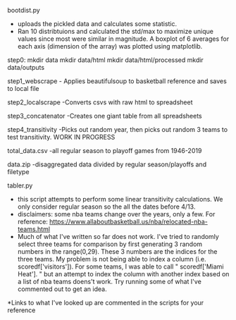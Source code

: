 bootdist.py

  - uploads the pickled data and calculates some statistic. 
  - Ran 10 distribtuions and calculated the std/max to maximize unique values since most were similar in magnitude. A boxplot of 6 averages for each axis (dimension of the array) was plotted using matplotlib.

step0:
    mkdir data
    mkdir data/html
    mkdir data/html/processed
    mkdir data/outputs

step1_webscrape
    - Applies beautifulsoup to basketball reference and saves to local file
    
step2_localscrape
    -Converts csvs with raw html to spreadsheet
    
step3_concatenator
    -Creates one giant table from all spreadsheets

step4_transitivity
    -Picks out random year, then picks out random 3 teams to test transitivity. WORK IN PROGRESS
    
total_data.csv
    -all regular season to playoff games from 1946-2019
    
data.zip
    -disaggregated data divided by regular season/playoffs and filetype
    
tabler.py

  - this script attempts to perform some linear transitivity calculations. We only consider regular season so the all the dates before 4/13.
  - disclaimers: some nba teams change over the years, only a few. For reference: https://www.allaboutbasketball.us/nba/relocated-nba-teams.html
  - Much of what I've written so far does not work. I've tried to randomly select three teams for comparison by first generating 3 random numbers in the range(0,29). These 3 numbers are the indices for the three teams. My problem is not being able to index a column (i.e. scoredf['visitors']). For some teams, I was able to call  "  scoredf['Miami Heat']. " but an attempt to index the column with another index based on a list of nba teams doens't work. Try running some of what I've commented out to get an idea.
    
    
 *Links to what I've looked up are commented in the scripts for your reference
